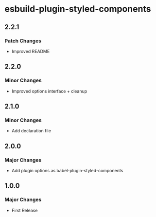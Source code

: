 # esbuild-plugin-styled-components

## 2.2.1

### Patch Changes

- Improved README

## 2.2.0

### Minor Changes

- Improved options interface + cleanup

## 2.1.0

### Minor Changes

- Add declaration file

## 2.0.0

### Major Changes

- Add plugin options as babel-plugin-styled-components

## 1.0.0

### Major Changes

- First Release
